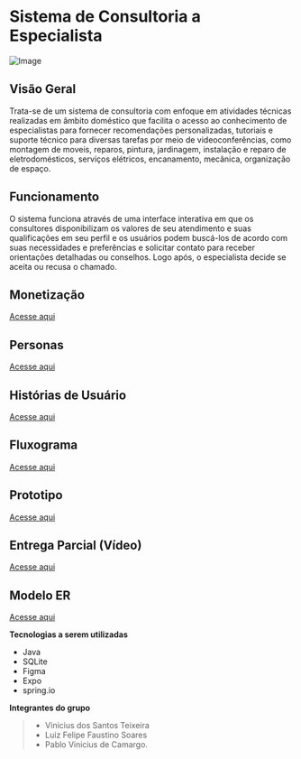 # Sistema de Consultoria a Especialista

![Image](https://github.com/user-attachments/assets/7a9fa256-0e70-426f-9d1f-4cdc9cfa740e)

## Visão Geral

Trata-se de um sistema de consultoria com enfoque em atividades técnicas realizadas em âmbito doméstico que facilita o acesso ao conhecimento de especialistas para fornecer recomendações personalizadas, tutoriais e suporte técnico para diversas tarefas por meio de videoconferências, como montagem de moveis, reparos, pintura, jardinagem, instalação e reparo de eletrodomésticos, serviços elétricos, encanamento, mecânica, organização de espaço. 

## Funcionamento
O sistema funciona através de uma interface interativa em que os consultores disponibilizam os valores de seu atendimento e suas qualificações em seu perfil e os usuários podem buscá-los de acordo com suas necessidades e preferências e solicitar contato para receber orientações detalhadas ou conselhos. Logo após, o especialista decide se aceita ou recusa o chamado. 

## Monetização
[Acesse aqui](https://github.com/Vinist021/ProjetoEngSoftwareII/blob/main/docs/Monetiza%C3%A7%C3%A3o.md)

## Personas 
[Acesse aqui](https://www.canva.com/design/DAGiT4w5dIE/rt8ZfmkY_PF3nlAYYmk95Q/edit)


## Histórias de Usuário 

[Acesse aqui](https://github.com/Vinist021/ProjetoEngSoftwareII/blob/main/docs%2FhistoriasDeUsuario.md)

## Fluxograma

[Acesse aqui](https://miro.com/welcomeonboard/Wm0xck11YkpHcy9EN1plOFZRQ3p3cmUxQXAwZUVwYVdYNjhNWFQyeE0vNW14MWhlUFdtMDZORXJBQnBuWHVFT0t3OVFNU3owR1NVbGRWcUZLb2RXcE1lZWt1QmE5RmllTnJGR3ZCSGs1a2toaURON091a2YxWlp2b2RDblYzZjJ3VHhHVHd5UWtSM1BidUtUYmxycDRnPT0hdjE=?share_link_id=917672857121)

## Prototipo

[Acesse aqui](https://www.figma.com/proto/3Coc4HWb6jWuZHgj9zwJ8w/%C3%94-l%C3%A1-em-casa?node-id=0-1&t=WvRfyPCyo5AYNuoX-1)

## Entrega Parcial (Vídeo)
[Acesse aqui](https://drive.google.com/file/d/1y_tWD9Wd0fGwY-mSHIi7jKqJf0cfjKvK/view?usp=drive_link)

## Modelo ER
[Acesse aqui]([https://app.brmodeloweb.com/#!/publicview/6846f9ed69695afc14757b01)

**Tecnologias a serem utilizadas** 
+ Java
+ SQLite
+ Figma
+ Expo
+ spring.io

**Integrantes do grupo** 
> * Vinicius dos Santos Teixeira
> * Luiz Felipe Faustino Soares
> * Pablo Vinicius de Camargo.


 
